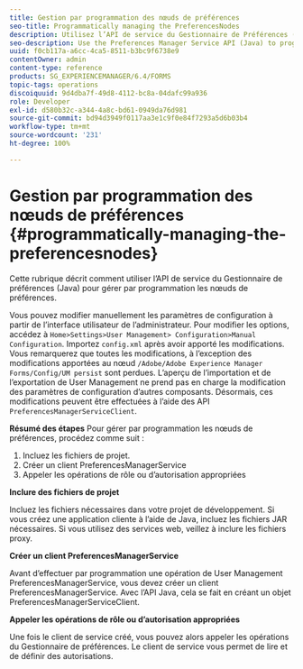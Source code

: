 ```yaml
---
title: Gestion par programmation des nœuds de préférences
seo-title: Programmatically managing the PreferencesNodes
description: Utilisez l’API de service du Gestionnaire de Préférences (Java) pour gérer par programmation les nœuds de préférences.
seo-description: Use the Preferences Manager Service API (Java) to programmatically manage the Preferences Nodes.
uuid: f0cb117a-a6cc-4ca5-8511-b3bc9f6738e9
contentOwner: admin
content-type: reference
products: SG_EXPERIENCEMANAGER/6.4/FORMS
topic-tags: operations
discoiquuid: 9d4dba7f-49d8-4112-bc8a-04dafc99a936
role: Developer
exl-id: d580b32c-a344-4a8c-bd61-0949da76d981
source-git-commit: bd94d3949f0117aa3e1c9f0e84f7293a5d6b03b4
workflow-type: tm+mt
source-wordcount: '231'
ht-degree: 100%

---
```


# Gestion par programmation des nœuds de préférences {#programmatically-managing-the-preferencesnodes}

Cette rubrique décrit comment utiliser l’API de service du Gestionnaire de préférences (Java) pour gérer par programmation les nœuds de préférences.

Vous pouvez modifier manuellement les paramètres de configuration à partir de l’interface utilisateur de l’administrateur. Pour modifier les options, accédez à `Home>Settings>User Management> Configuration>Manual Configuration`. Importez `config.xml` après avoir apporté les modifications. Vous remarquerez que toutes les modifications, à l’exception des modifications apportées au nœud `/Adobe/Adobe Experience Manager Forms/Config/UM persist` sont perdues. L’aperçu de l’importation et de l’exportation de User Management ne prend pas en charge la modification des paramètres de configuration d’autres composants. Désormais, ces modifications peuvent être effectuées à l’aide des API `PreferencesManagerServiceClient`.

**Résumé des étapes** Pour gérer par programmation les nœuds de préférences, procédez comme suit :

1. Incluez les fichiers de projet.
1. Créer un client PreferencesManagerService
1. Appeler les opérations de rôle ou d’autorisation appropriées

**Inclure des fichiers de projet**

Incluez les fichiers nécessaires dans votre projet de développement. Si vous créez une application cliente à l’aide de Java, incluez les fichiers JAR nécessaires. Si vous utilisez des services web, veillez à inclure les fichiers proxy.

**Créer un client PreferencesManagerService**

Avant d’effectuer par programmation une opération de User Management PreferencesManagerService, vous devez créer un client PreferencesManagerService. Avec l’API Java, cela se fait en créant un objet PreferencesManagerServiceClient.

**Appeler les opérations de rôle ou d’autorisation appropriées**

Une fois le client de service créé, vous pouvez alors appeler les opérations du Gestionnaire de préférences. Le client de service vous permet de lire et de définir des autorisations.
